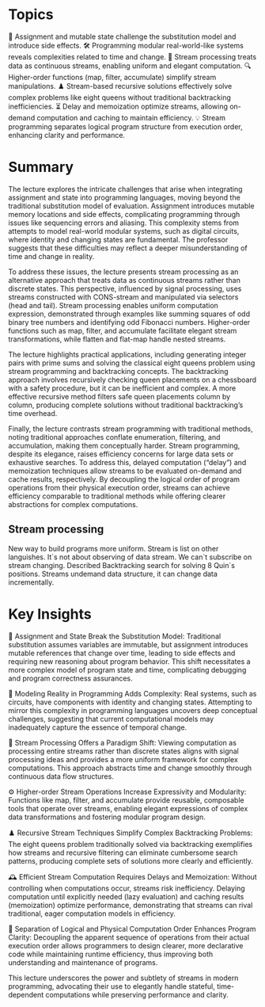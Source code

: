 # Topics
🔄 Assignment and mutable state challenge the substitution model and introduce side effects.
🛠️ Programming modular real-world-like systems reveals complexities related to time and change.
🌊 Stream processing treats data as continuous streams, enabling uniform and elegant computation.
🔍 Higher-order functions (map, filter, accumulate) simplify stream manipulations.
♟️ Stream-based recursive solutions effectively solve complex problems like eight queens without traditional backtracking inefficiencies.
⏳ Delay and memoization optimize streams, allowing on-demand computation and caching to maintain efficiency.
💡 Stream programming separates logical program structure from execution order, enhancing clarity and performance.

# Summary

The lecture explores the intricate challenges that arise when integrating assignment and state into programming languages, moving beyond the traditional substitution model of evaluation. Assignment introduces mutable memory locations and side effects, complicating programming through issues like sequencing errors and aliasing. This complexity stems from attempts to model real-world modular systems, such as digital circuits, where identity and changing states are fundamental. The professor suggests that these difficulties may reflect a deeper misunderstanding of time and change in reality.

To address these issues, the lecture presents stream processing as an alternative approach that treats data as continuous streams rather than discrete states. This perspective, influenced by signal processing, uses streams constructed with CONS-stream and manipulated via selectors (head and tail). Stream processing enables uniform computation expression, demonstrated through examples like summing squares of odd binary tree numbers and identifying odd Fibonacci numbers. Higher-order functions such as map, filter, and accumulate facilitate elegant stream transformations, while flatten and flat-map handle nested streams.

The lecture highlights practical applications, including generating integer pairs with prime sums and solving the classical eight queens problem using stream programming and backtracking concepts. The backtracking approach involves recursively checking queen placements on a chessboard with a safety procedure, but it can be inefficient and complex. A more effective recursive method filters safe queen placements column by column, producing complete solutions without traditional backtracking’s time overhead.

Finally, the lecture contrasts stream programming with traditional methods, noting traditional approaches conflate enumeration, filtering, and accumulation, making them conceptually harder. Stream programming, despite its elegance, raises efficiency concerns for large data sets or exhaustive searches. To address this, delayed computation (“delay”) and memoization techniques allow streams to be evaluated on-demand and cache results, respectively. By decoupling the logical order of program operations from their physical execution order, streams can achieve efficiency comparable to traditional methods while offering clearer abstractions for complex computations.

## Stream processing 
New way to build programs more uniform.
Stream is list on other languishes. It\`s not about observing of data stream. We can\`t subscribe on stream changing. 
Described Backtracking search for solving 8 Quin\`s positions.
Streams undemand data structure, it can change data incrementally.


# Key Insights

🔀 Assignment and State Break the Substitution Model: Traditional substitution assumes variables are immutable, but assignment introduces mutable references that change over time, leading to side effects and requiring new reasoning about program behavior. This shift necessitates a more complex model of program state and time, complicating debugging and program correctness assurances.

🧩 Modeling Reality in Programming Adds Complexity: Real systems, such as circuits, have components with identity and changing states. Attempting to mirror this complexity in programming languages uncovers deep conceptual challenges, suggesting that current computational models may inadequately capture the essence of temporal change.

🌊 Stream Processing Offers a Paradigm Shift: Viewing computation as processing entire streams rather than discrete states aligns with signal processing ideas and provides a more uniform framework for complex computations. This approach abstracts time and change smoothly through continuous data flow structures.

⚙️ Higher-order Stream Operations Increase Expressivity and Modularity: Functions like map, filter, and accumulate provide reusable, composable tools that operate over streams, enabling elegant expressions of complex data transformations and fostering modular program design.

♟️ Recursive Stream Techniques Simplify Complex Backtracking Problems: The eight queens problem traditionally solved via backtracking exemplifies how streams and recursive filtering can eliminate cumbersome search patterns, producing complete sets of solutions more clearly and efficiently.

🕰️ Efficient Stream Computation Requires Delays and Memoization: Without controlling when computations occur, streams risk inefficiency. Delaying computation until explicitly needed (lazy evaluation) and caching results (memoization) optimize performance, demonstrating that streams can rival traditional, eager computation models in efficiency.

🔄 Separation of Logical and Physical Computation Order Enhances Program Clarity: Decoupling the apparent sequence of operations from their actual execution order allows programmers to design clearer, more declarative code while maintaining runtime efficiency, thus improving both understanding and maintenance of programs.

This lecture underscores the power and subtlety of streams in modern programming, advocating their use to elegantly handle stateful, time-dependent computations while preserving performance and clarity.